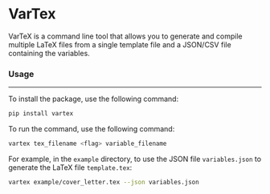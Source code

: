 # VarTex
VarTeX is a command line tool that allows you to generate and compile 
multiple LaTeX files from a single template file and a JSON/CSV file containing the variables.

### Usage

---
To install the package, use the following command:

```bash
pip install vartex
```

To run the command, use the following command:

```bash
vartex tex_filename <flag> variable_filename 
```

For example, in the `example` directory, to use the JSON file `variables.json` to generate the LaTeX file `template.tex`:

```bash
vartex example/cover_letter.tex --json variables.json
```